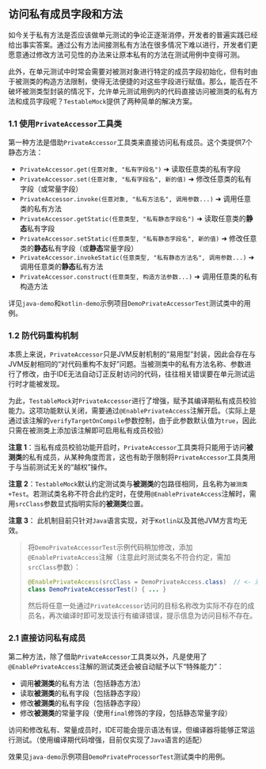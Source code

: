 访问私有成员字段和方法
---

如今关于私有方法是否应该做单元测试的争论正逐渐消停，开发者的普遍实践已经给出事实答案。通过公有方法间接测私有方法在很多情况下难以进行，开发者们更愿意通过修改方法可见性的办法来让原本私有的方法在测试用例中变得可测。

此外，在单元测试中时常会需要对被测对象进行特定的成员字段初始化，但有时由于被测类的构造方法限制，使得无法便捷的对这些字段进行赋值。那么，能否在不破坏被测类型封装的情况下，允许单元测试用例内的代码直接访问被测类的私有方法和成员字段呢？`TestableMock`提供了两种简单的解决方案。

### 1.1 使用`PrivateAccessor`工具类

第一种方法是借助`PrivateAccessor`工具类来直接访问私有成员。这个类提供7个静态方法：

- `PrivateAccessor.get(任意对象, "私有字段名")` ➜ 读取任意类的私有字段
- `PrivateAccessor.set(任意对象, "私有字段名", 新的值)` ➜ 修改任意类的私有字段（或常量字段）
- `PrivateAccessor.invoke(任意对象, "私有方法名", 调用参数...)` ➜ 调用任意类的私有方法
- `PrivateAccessor.getStatic(任意类型, "私有静态字段名")` ➜ 读取任意类的**静态**私有字段
- `PrivateAccessor.setStatic(任意类型, "私有静态字段名", 新的值)` ➜ 修改任意类的**静态**私有字段（或**静态**常量字段）
- `PrivateAccessor.invokeStatic(任意类型, "私有静态方法名", 调用参数...)` ➜ 调用任意类的**静态**私有方法
- `PrivateAccessor.construct(任意类型, 构造方法参数...)` ➜ 调用任意类的私有构造方法

详见`java-demo`和`kotlin-demo`示例项目`DemoPrivateAccessorTest`测试类中的用例。

### 1.2 防代码重构机制

本质上来说，`PrivateAccessor`只是JVM反射机制的“易用型”封装，因此会存在与JVM反射相同的“对代码重构不友好”问题。当被测类中的私有方法名称、参数进行了修改，由于IDE无法自动订正反射访问的代码，往往相关错误要在单元测试运行时才能被发现。

为此，`TestableMock`对`PrivateAccessor`进行了增强，赋予其编译期私有成员校验能力。这项功能默认关闭，需要通过`@EnablePrivateAccess`注解开启。（实际上是通过该注解的`verifyTargetOnCompile`参数控制，由于此参数默认值为`true`，因此只需在被测类上添加该注解即可启用私有成员校验）

**注意 1**：当私有成员校验功能开启时，`PrivateAccessor`工具类将只能用于访问**被测类**的私有成员，从某种角度而言，这也有助于限制将`PrivateAccessor`工具类用于与当前测试无关的“越权”操作。

**注意 2**：`TestableMock`默认约定测试类与**被测类**的包路径相同，且名称为`被测类+Test`。若测试类名称不符合此约定时，在使用`@EnablePrivateAccess`注解时，需用`srcClass`参数显式指明实际的**被测类**位置。

**注意 3**： 此机制目前只针对`Java`语言实现，对于`Kotlin`以及其他JVM方言均无效。

> 将`DemoPrivateAccessorTest`示例代码稍加修改，添加`@EnablePrivateAccess`注解（注意此时测试类名不符合约定，需加`srcClass`参数）：
>
> ```java
> @EnablePrivateAccess(srcClass = DemoPrivateAccess.class)  // <- 添加此行
> class DemoPrivateAccessorTest() { ... }
> ```
>
> 然后将任意一处通过`PrivateAccessor`访问的目标名称改为实际不存在的成员名，再次编译时即可发现该行有编译错误，提示信息为访问目标不存在。

### 2.1 直接访问私有成员

第二种方法，除了借助`PrivateAccessor`工具类以外，凡是使用了`@EnablePrivateAccess`注解的测试类还会被自动赋予以下“特殊能力”：

- 调用**被测类**的私有方法（包括静态方法）
- 读取**被测类**的私有字段（包括静态字段）
- 修改**被测类**的私有字段（包括静态字段）
- 修改**被测类**的常量字段（使用`final`修饰的字段，包括静态常量字段）

访问和修改私有、常量成员时，IDE可能会提示语法有误，但编译器将能够正常运行测试。（使用编译期代码增强，目前仅实现了`Java`语言的适配）

效果见`java-demo`示例项目`DemoPrivateProcessorTest`测试类中的用例。
